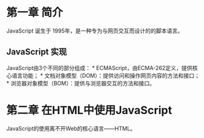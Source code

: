 # 第一章 简介
  JavaScript 诞生于 1995年，是一种专为与网页交互而设计的的脚本语言。

## JavaScript 实现
  JavaScript由3个不同的部分组成：
    * ECMAScript，由ECMA-262定义，提供核心语言功能；
    * 文档对象模型（DOM）：提供访问和操作网页内容的方法和接口；
    * 浏览器对象模型（BOM）：提供与浏览器交互的方法和接口。

# 第二章 在HTML中使用JavaScript
  JavaScript的使用离不开Web的核心语言——HTML。
## <script> 元素
  HTML4.0 为 '<script>'  定义了6个属性：
    * async 异步下载脚本；
    * charset 通过 src 属性指定代码的字符集；

